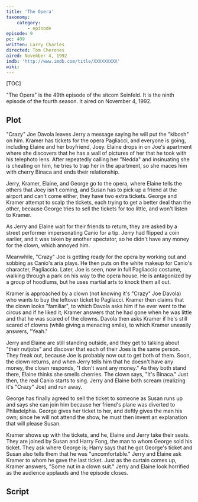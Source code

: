 ```yaml
---
title: 'The Opera'
taxonomy:
    category:
        - episode
episode: 9
pc: 409         
written: Larry Charles
directed: Tom Cherones
aired: November 4, 1992
imdb: 'http://www.imdb.com/title/XXXXXXXXX'
wiki:
---
```


[TOC]

"The Opera" is the 49th episode of the sitcom Seinfeld. It is the ninth episode of the fourth season. It aired on November 4, 1992.

## Plot

"Crazy" Joe Davola leaves Jerry a message saying he will put the "kibosh" on him. Kramer has tickets for the opera Pagliacci, and everyone is going, including Elaine and her boyfriend, Joey. Elaine drops in on Joe's apartment where she discovers that he has a wall of pictures of her that he took with his telephoto lens. After repeatedly calling her "Nedda" and insinuating she is cheating on him, he tries to trap her in the apartment, so she maces him with cherry Binaca and ends their relationship.

Jerry, Kramer, Elaine, and George go to the opera, where Elaine tells the others that Joey isn't coming, and Susan has to pick up a friend at the airport and can't come either, they have two extra tickets. George and Kramer attempt to scalp the tickets, each trying to get a better deal than the other, because George tries to sell the tickets for too little, and won't listen to Kramer.

As Jerry and Elaine wait for their friends to return, they are asked by a street performer impersonating Canio for a tip. Jerry had flipped a coin earlier, and it was taken by another spectator, so he didn't have any money for the clown, which annoyed him.

Meanwhile, "Crazy" Joe is getting ready for the opera by working out and sobbing as Canio's aria plays. He then puts on the white makeup for Canio's character, Pagliaccio. Later, Joe is seen, now in full Pagliaccio costume, walking through a park on his way to the opera house. He is antagonized by a group of hoodlums, but he uses martial arts to knock them all out.

Kramer is approached by a clown (not knowing it's "Crazy" Joe Davola) who wants to buy the leftover ticket to Pagliacci. Kramer then claims that the clown looks "familiar", to which Davola asks him if he ever went to the circus and if he liked it; Kramer answers that he had gone when he was little and that he was scared of the clowns. Davola then asks Kramer if he's still scared of clowns (while giving a menacing smile), to which Kramer uneasily answers, "Yeah."

Jerry and Elaine are still standing outside, and they get to talking about "their nutjobs" and discover that each of their Joes is the same person. They freak out, because Joe is probably now out to get both of them. Soon, the clown returns, and when Jerry tells him that he doesn't have any money, the clown responds, "I don't want any money." As they both stand there, Elaine thinks she smells cherries. The clown says, "It's Binaca." Just then, the real Canio starts to sing. Jerry and Elaine both scream (realizing it's "Crazy" Joe) and run away.

George has finally agreed to sell the ticket to someone as Susan runs up and says she can join him because her friend's plane was diverted to Philadelphia. George gives her ticket to her, and deftly gives the man his own; since he will not attend the show, he must then invent an explanation that will please Susan.

Kramer shows up with the tickets, and he, Elaine and Jerry take their seats. They are joined by Susan and Harry Fong, the man to whom George sold his ticket. They ask where George is; Harry says that he got George's ticket and Susan also tells them that he was "uncomfortable." Jerry and Elaine ask Kramer to whom he gave the last ticket. Just as the curtain comes up, Kramer answers, "Some nut in a clown suit." Jerry and Elaine look horrified as the audience applauds and the episode closes.

## Script
